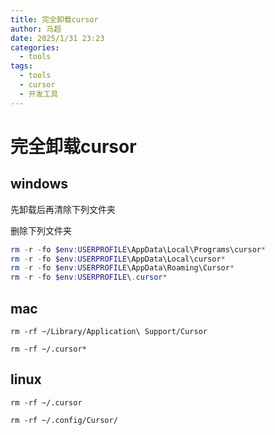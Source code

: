 ```yaml
---
title: 完全卸载cursor
author: 马超
date: 2025/1/31 23:23
categories:
  - tools
tags:
  - tools
  - cursor
  - 开发工具
---
```


# 完全卸载cursor



## windows

先卸载后再清除下列文件夹

删除下列文件夹

```powershell
rm -r -fo $env:USERPROFILE\AppData\Local\Programs\cursor*
rm -r -fo $env:USERPROFILE\AppData\Local\cursor* 
rm -r -fo $env:USERPROFILE\AppData\Roaming\Cursor* 
rm -r -fo $env:USERPROFILE\.cursor*
```



## mac

```shell
rm -rf ~/Library/Application\ Support/Cursor
```

```shell
rm -rf ~/.cursor*
```

## linux

```shell
rm -rf ~/.cursor 
```

```shell
rm -rf ~/.config/Cursor/
```


